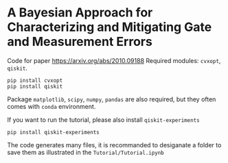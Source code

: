 # A Bayesian Approach for Characterizing and Mitigating Gate and Measurement Errors
Code for paper https://arxiv.org/abs/2010.09188   Required modules: `cvxopt`, `qiskit`. 
```text
pip install cvxopt
pip install qiskit
```
Package `matplotlib`, `scipy`, `numpy`, `pandas` are also required, but they often comes with `conda` environment.

If you want to run the tutorial, please also install `qiskit-experiments`
```text
pip install qiskit-experiments
```

The code generates many files, it is recommanded to desiganate a folder to save them as illustrated in the `Tutorial/Tutorial.ipynb`

